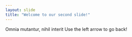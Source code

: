```yaml
---
layout: slide
title: "Welcome to our second slide!"
---
```

Omnia mutantur, nihil interit
Use the left arrow to go back!
